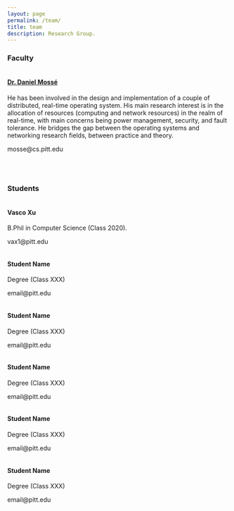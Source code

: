 ```yaml
---
layout: page
permalink: /team/
title: team
description: Research Group.
---
```


<!-- Faculty -->
<h3>Faculty</h3>

<div class="img_row">
    <img class="col one left" src="{{ site.baseurl }}/assets/img/mosse.jpg" alt="" title="Daniel Mossé"/>
</div>
<h4><a href="https://people.cs.pitt.edu/~mosse/">Dr. Daniel Mossé</a></h4>
<p>
	He has been involved in the design and implementation of a couple of distributed, real-time operating system. His main research interest is in the allocation of resources (computing and network resources) in the realm of real-time, with main concerns being power management, security, and fault tolerance. He bridges the gap between the operating systems and networking research fields, between practice and theory.
</p>
<p>
	mosse@cs.pitt.edu
</p>

<br><br>

<h3>Students</h3>
<!-- First row of students -->
<div class="row">
	<div class="column">
		<!-- Vasco Xu -->
		<div class="img_row">
		    <img class="col three left" src="{{ site.baseurl }}/assets/img/vasco.png" alt="" title="Vasco Xu"/>
		</div>
		<div class="center">
			<h4>Vasco Xu</h4>
			<p>
				B.Phil in Computer Science (Class 2020).
			</p>
			<p>
				vax1@pitt.edu
			</p>			
		</div>
	</div>
	<div class="column">
		<!-- Your Name-->
		<div class="img_row">
		    <img class="col three left" src="{{ site.baseurl }}/assets/img/pitt.png" alt="" title="Your Name"/>
		</div>
		<div class="center">
			<h4>Student Name</h4>
			<p>
				Degree (Class XXX)
			</p>
			<p>
				email@pitt.edu
			</p>				
		</div>
	</div>
	<div class="column">
		<!-- Your Name-->
		<div class="img_row">
		    <img class="col three left" src="{{ site.baseurl }}/assets/img/pitt.png" alt="" title="Your Name"/>
		</div>
		<div class="center">
			<h4>Student Name</h4>
			<p>
				Degree (Class XXX)
			</p>
			<p>
				email@pitt.edu
			</p>			
		</div>	
	</div>
</div>

<!-- Second row of students -->
<div class="row">
	<div class="column">
		<!-- Your Name-->
		<div class="img_row">
		    <img class="col three left" src="{{ site.baseurl }}/assets/img/pitt.png" alt="" title="Your Name"/>
		</div>
		<div class="center">
			<h4>Student Name</h4>
			<p>
				Degree (Class XXX)
			</p>
			<p>
				email@pitt.edu
			</p>				
		</div>
	</div>
	<div class="column">
		<!-- Your Name-->
		<div class="img_row">
		    <img class="col three left" src="{{ site.baseurl }}/assets/img/pitt.png" alt="" title="Your Name"/>
		</div>
		<div class="center">
			<h4>Student Name</h4>
			<p>
				Degree (Class XXX)
			</p>
			<p>
				email@pitt.edu
			</p>				
		</div>
	</div>
	<div class="column">
		<!-- Your Name-->
		<div class="img_row">
		    <img class="col three left" src="{{ site.baseurl }}/assets/img/pitt.png" alt="" title="Your Name"/>
		</div>
		<div class="center">
			<h4>Student Name</h4>
			<p>
				Degree (Class XXX)
			</p>
			<p>
				email@pitt.edu
			</p>			
		</div>	
	</div>
</div>

